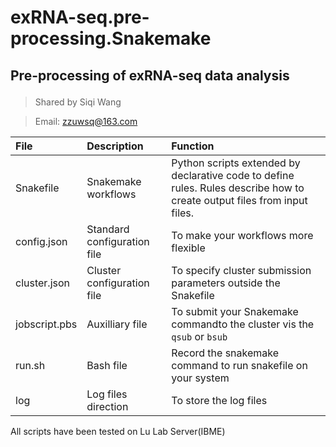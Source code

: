 # exRNA-seq.pre-processing.Snakemake
## Pre-processing of exRNA-seq data analysis </p>
> Shared by Siqi Wang

> Email: zzuwsq@163.com

|File|Description|Function|
|:-------------|:---------------------------|:--------|
|Snakefile|Snakemake workflows|Python scripts extended by declarative code to define rules. Rules describe how to create output files from input files.| 
|config.json| Standard configuration file |To make your workflows more flexible|
|cluster.json| Cluster configuration file  |To specify cluster submission parameters outside the Snakefile|
|jobscript.pbs| Auxilliary file| To submit your Snakemake commandto the cluster vis the `qsub` or `bsub`| 
|run.sh| Bash file| Record the snakemake command to run snakefile on your system|
|log|Log files direction| To store the log files|

All scripts have been tested on Lu Lab Server(IBME)

